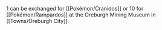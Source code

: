 1 can be exchanged for [[Pokémon/Cranidos]] or 10 for [[Pokémon/Rampardos]] at the Oreburgh Mining Museum in [[Towns/Oreburgh City]].